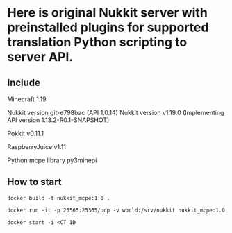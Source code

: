 # Here is original Nukkit server with preinstalled plugins for supported translation Python scripting to server API.

## Include
Minecraft 1.19

Nukkit version git-e798bac (API 1.0.14) Nukkit version v1.19.0 (Implementing API version 1.13.2-R0.1-SNAPSHOT)

Pokkit v0.11.1

RaspberryJuice v1.11

Python mcpe library py3minepi

## How to start
`docker build -t nukkit_mcpe:1.0 .`

`docker run -it -p 25565:25565/udp -v world:/srv/nukkit nukkit_mcpe:1.0`

`docker start -i <CT_ID`
